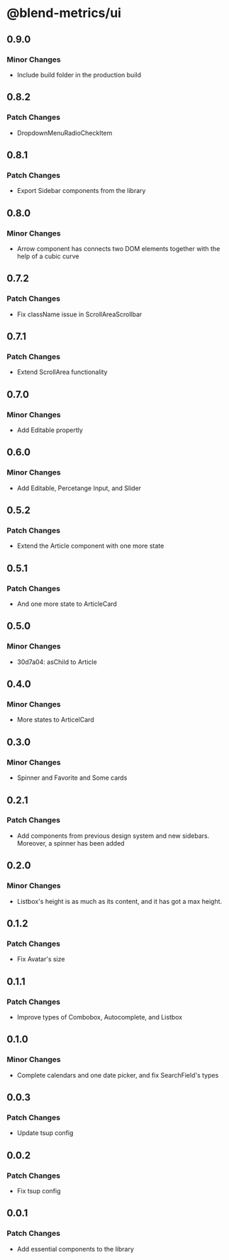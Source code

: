# @blend-metrics/ui

## 0.9.0

### Minor Changes

- Include build folder in the production build

## 0.8.2

### Patch Changes

- DropdownMenuRadioCheckItem

## 0.8.1

### Patch Changes

- Export Sidebar components from the library

## 0.8.0

### Minor Changes

- Arrow component has connects two DOM elements together with the help of a cubic curve

## 0.7.2

### Patch Changes

- Fix className issue in ScrollAreaScrollbar

## 0.7.1

### Patch Changes

- Extend ScrollArea functionality

## 0.7.0

### Minor Changes

- Add Editable propertly

## 0.6.0

### Minor Changes

- Add Editable, Percetange Input, and Slider

## 0.5.2

### Patch Changes

- Extend the Article component with one more state

## 0.5.1

### Patch Changes

- And one more state to ArticleCard

## 0.5.0

### Minor Changes

- 30d7a04: asChild to Article

## 0.4.0

### Minor Changes

- More states to ArticelCard

## 0.3.0

### Minor Changes

- Spinner and Favorite and Some cards

## 0.2.1

### Patch Changes

- Add components from previous design system and new sidebars. Moreover, a spinner has been added

## 0.2.0

### Minor Changes

- Listbox's height is as much as its content, and it has got a max height.

## 0.1.2

### Patch Changes

- Fix Avatar's size

## 0.1.1

### Patch Changes

- Improve types of Combobox, Autocomplete, and Listbox

## 0.1.0

### Minor Changes

- Complete calendars and one date picker, and fix SearchField's types

## 0.0.3

### Patch Changes

- Update tsup config

## 0.0.2

### Patch Changes

- Fix tsup config

## 0.0.1

### Patch Changes

- Add essential components to the library
